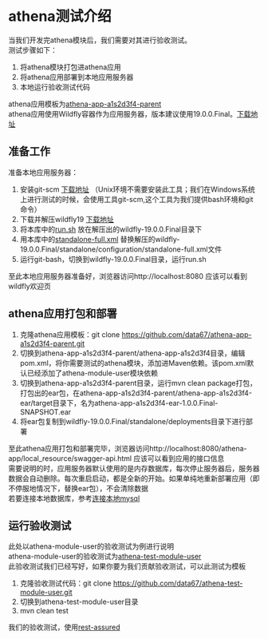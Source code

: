 # athena测试介绍
当我们开发完athena模块后，我们需要对其进行验收测试。  
测试步骤如下：  
1. 将athena模块打包进athena应用  
2. 将athena应用部署到本地应用服务器  
3. 本地运行验收测试代码  

athena应用模板为[athena-app-a1s2d3f4-parent](https://github.com/data67/athena-app-a1s2d3f4-parent)  
athena应用使用Wildfly容器作为应用服务器，版本建议使用19.0.0.Final。[下载地址](https://wildfly.org/)  
## 准备工作

准备本地应用服务器：  
1. 安装git-scm [下载地址](https://git-scm.com/) （Unix环境不需要安装此工具；我们在Windows系统上进行测试的时候，会使用工具git-scm,这个工具为我们提供bash环境和git命令）  
2. 下载并解压wildfly19 [下载地址](https://wildfly.org/)  
3. 将本库中的[run.sh](https://github.com/data67/athena-test-desc/blob/master/run.sh) 放在解压出的wildfly-19.0.0.Final目录下  
4. 用本库中的[standalone-full.xml](https://github.com/data67/athena-test-desc/blob/master/standalone-full.xml) 替换解压的wildfly-19.0.0.Final/standalone/configuration/standalone-full.xml文件  
5. 运行git-bash，切换到wildfly-19.0.0.Final目录，运行run.sh

至此本地应用服务器准备好，浏览器访问http://localhost:8080 应该可以看到wildfly欢迎页
## athena应用打包和部署
1. 克隆athena应用模板：git clone https://github.com/data67/athena-app-a1s2d3f4-parent.git  
2. 切换到athena-app-a1s2d3f4-parent/athena-app-a1s2d3f4目录，编辑pom.xml，将你需要测试的athena模块，添加进Maven依赖。该pom.xml默认已经添加了athena-module-user模块依赖  
3. 切换到athena-app-a1s2d3f4-parent目录，运行mvn clean package打包，打包出的ear包，在athena-app-a1s2d3f4-parent/athena-app-a1s2d3f4-ear/target目录下，名为athena-app-a1s2d3f4-ear-1.0.0.Final-SNAPSHOT.ear  
4. 将ear包复制到wildfly-19.0.0.Final/standalone/deployments目录下进行部署  

至此athena应用打包和部署完毕，浏览器访问http://localhost:8080/athena-app/local_resource/swagger-api.html 应该可以看到应用的接口信息   
需要说明的时，应用服务器默认使用的是内存数据库，每次停止服务器后，服务器数据会自动删除。每次重启启动，都是全新的开始。如果单纯地重新部署应用（即不停服地情况下，替换ear包），不会清除数据  
若要连接本地数据库，参考[连接本地mysql](https://github.com/data67/athena-test-desc/blob/master/mysql/README.md)
## 运行验收测试
此处以athena-module-user的验收测试为例进行说明  
athena-module-user的验收测试为[athena-test-module-user](https://github.com/data67/athena-test-module-user)  
此验收测试我们已经写好，如果你要为我们贡献验收测试，可以此测试为模板
1. 克隆验收测试代码：git clone https://github.com/data67/athena-test-module-user.git
2. 切换到athena-test-module-user目录
3. mvn clean test

我们的验收测试，使用[rest-assured](https://github.com/rest-assured/rest-assured)

